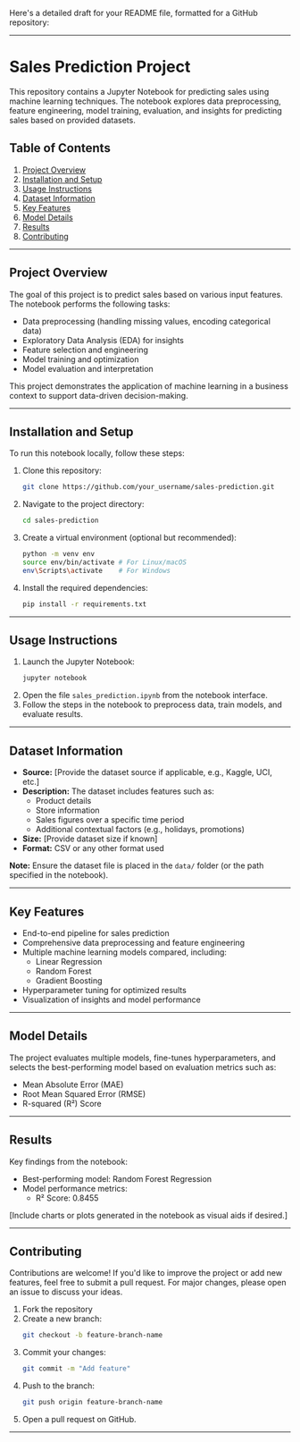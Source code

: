 Here's a detailed draft for your README file, formatted for a GitHub repository:

---

# Sales Prediction Project

This repository contains a Jupyter Notebook for predicting sales using machine learning techniques. The notebook explores data preprocessing, feature engineering, model training, evaluation, and insights for predicting sales based on provided datasets.

## Table of Contents
1. [Project Overview](#project-overview)
2. [Installation and Setup](#installation-and-setup)
3. [Usage Instructions](#usage-instructions)
4. [Dataset Information](#dataset-information)
5. [Key Features](#key-features)
6. [Model Details](#model-details)
7. [Results](#results)
8. [Contributing](#contributing)


---

## Project Overview

The goal of this project is to predict sales based on various input features. The notebook performs the following tasks:
- Data preprocessing (handling missing values, encoding categorical data)
- Exploratory Data Analysis (EDA) for insights
- Feature selection and engineering
- Model training and optimization
- Model evaluation and interpretation

This project demonstrates the application of machine learning in a business context to support data-driven decision-making.

---

## Installation and Setup

To run this notebook locally, follow these steps:

1. Clone this repository:
   ```bash
   git clone https://github.com/your_username/sales-prediction.git
   ```
2. Navigate to the project directory:
   ```bash
   cd sales-prediction
   ```
3. Create a virtual environment (optional but recommended):
   ```bash
   python -m venv env
   source env/bin/activate # For Linux/macOS
   env\Scripts\activate    # For Windows
   ```
4. Install the required dependencies:
   ```bash
   pip install -r requirements.txt
   ```

---

## Usage Instructions

1. Launch the Jupyter Notebook:
   ```bash
   jupyter notebook
   ```
2. Open the file `sales_prediction.ipynb` from the notebook interface.
3. Follow the steps in the notebook to preprocess data, train models, and evaluate results.

---

## Dataset Information

- **Source:** [Provide the dataset source if applicable, e.g., Kaggle, UCI, etc.]
- **Description:** The dataset includes features such as:
  - Product details
  - Store information
  - Sales figures over a specific time period
  - Additional contextual factors (e.g., holidays, promotions)
- **Size:** [Provide dataset size if known]
- **Format:** CSV or any other format used

**Note:** Ensure the dataset file is placed in the `data/` folder (or the path specified in the notebook).

---

## Key Features

- End-to-end pipeline for sales prediction
- Comprehensive data preprocessing and feature engineering
- Multiple machine learning models compared, including:
  - Linear Regression
  - Random Forest
  - Gradient Boosting
- Hyperparameter tuning for optimized results
- Visualization of insights and model performance

---

## Model Details

The project evaluates multiple models, fine-tunes hyperparameters, and selects the best-performing model based on evaluation metrics such as:
- Mean Absolute Error (MAE)
- Root Mean Squared Error (RMSE)
- R-squared (R²) Score

---

## Results

Key findings from the notebook:
- Best-performing model: Random Forest Regression
- Model performance metrics:
  - R² Score: 0.8455

[Include charts or plots generated in the notebook as visual aids if desired.]

---

## Contributing

Contributions are welcome! If you'd like to improve the project or add new features, feel free to submit a pull request. For major changes, please open an issue to discuss your ideas.

1. Fork the repository
2. Create a new branch:
   ```bash
   git checkout -b feature-branch-name
   ```
3. Commit your changes:
   ```bash
   git commit -m "Add feature"
   ```
4. Push to the branch:
   ```bash
   git push origin feature-branch-name
   ```
5. Open a pull request on GitHub.

---


